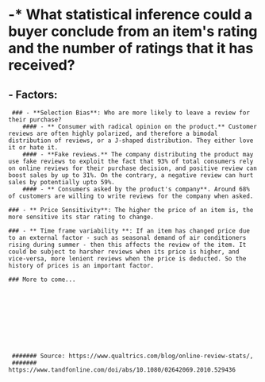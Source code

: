 # -\* What statistical inference could a buyer conclude from an item's rating and the number of ratings that it has received?

## - Factors:

     ### - **Selection Bias**: Who are more likely to leave a review for their purchase?
        #### - ** Consumer with radical opinion on the product.** Customer reviews are often highly polarized, and therefore a bimodal distribution of reviews, or a J-shaped distribution. They either love it or hate it.
        #### - **Fake reviews.** The company distributing the product may use fake reviews to exploit the fact that 93% of total consumers rely on online reviews for their purchase decision, and positive review can boost sales by up to 31%. On the contrary, a negative review can hurt sales by potentially upto 59%.
        #### - ** Consumers asked by the product's company**. Around 68% of customers are willing to write reviews for the company when asked.

    ### - ** Price Sensitivity**: The higher the price of an item is, the more sensitive its star rating to change.

    ### - ** Time frame variability **: If an item has changed price due to an external factor - such as seasonal demand of air conditioners rising during summer - then this affects the review of the item. It could be subject to harsher reviews when its price is higher, and vice-versa, more lenient reviews when the price is deducted. So the history of prices is an important factor.

    ### More to come...










     ####### Source: https://www.qualtrics.com/blog/online-review-stats/,
     #######         https://www.tandfonline.com/doi/abs/10.1080/02642069.2010.529436

